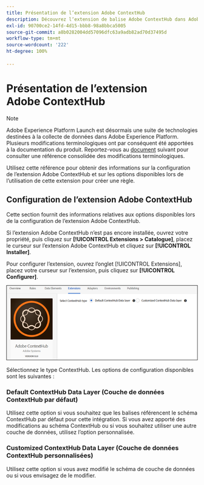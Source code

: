 ```yaml
---
title: Présentation de l’extension Adobe ContextHub
description: Découvrez lʼextension de balise Adobe ContextHub dans Adobe Experience Platform.
exl-id: 90700ce2-14fd-4d15-bbb8-98a8bbca5005
source-git-commit: a8b0282004dd57096dfc63a9adb82ad70d37495d
workflow-type: tm+mt
source-wordcount: '222'
ht-degree: 100%

---
```


# Présentation de l’extension Adobe ContextHub

>[!NOTE]
>
>Adobe Experience Platform Launch est désormais une suite de technologies destinées à la collecte de données dans Adobe Experience Platform. Plusieurs modifications terminologiques ont par conséquent été apportées à la documentation du produit. Reportez-vous au [document](../../../term-updates.md) suivant pour consulter une référence consolidée des modifications terminologiques.

Utilisez cette référence pour obtenir des informations sur la configuration de l’extension Adobe ContextHub et sur les options disponibles lors de l’utilisation de cette extension pour créer une règle.

## Configuration de l’extension Adobe ContextHub

Cette section fournit des informations relatives aux options disponibles lors de la configuration de l’extension Adobe ContextHub.

Si l’extension Adobe ContextHub n’est pas encore installée, ouvrez votre propriété, puis cliquez sur **[!UICONTROL Extensions > Catalogue]**, placez le curseur sur l’extension Adobe ContextHub et cliquez sur **[!UICONTROL Installer]**.

Pour configurer l’extension, ouvrez l’onglet [!UICONTROL Extensions], placez votre curseur sur l’extension, puis cliquez sur **[!UICONTROL Configurer]**.

![](../../../images/ext-contexthub-config.png)

Sélectionnez le type ContextHub. Les options de configuration disponibles sont les suivantes :

### Default ContextHub Data Layer (Couche de données ContextHub par défaut)

Utilisez cette option si vous souhaitez que les balises référencent le schéma ContextHub par défaut pour cette intégration. Si vous avez apporté des modifications au schéma ContextHub ou si vous souhaitez utiliser une autre couche de données, utilisez l’option personnalisée.

### Customized ContextHub Data Layer (Couche de données ContextHub personnalisées)

Utilisez cette option si vous avez modifié le schéma de couche de données ou si vous envisagez de le modifier.
